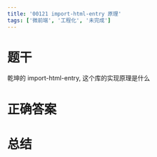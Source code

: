 ```yaml
---
title: '00121 import-html-entry 原理'
tags: ['微前端', '工程化', '未完成']
---
```


# 题干

乾坤的 import-html-entry, 这个库的实现原理是什么

# 正确答案



# 总结



<script>
  function func() {

  }
  
</script>